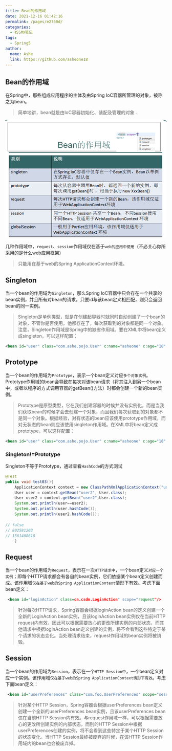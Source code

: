 ```yaml
---
title: Bean的作用域
date: 2021-12-16 01:42:16
permalink: /pages/e2760d/
categories:
  - 《SSM》笔记
tags:
  - Spring5
author:
  name: Ashe
  link: https://github.com/asheone18
---
```


## Bean的作用域

在Spring中，那些组成应用程序的主体及由Spring IoC容器所管理的对象，被称之为bean。
> 简单地讲，bean就是由IoC容器初始化、装配及管理的对象 .

![](../../.vuepress/public/ssm/spring04.png)

几种作用域中，`request`、`session`作用域仅在基于`web的应用中使用`（不必关心你所采用的是什么web应用框架）
> 只能用在基于web的Spring ApplicationContext环境。

## Singleton
当一个bean的作用域为`Singleton`，那么Spring IoC容器中只会存在一个共享的bean实例，并且所有对bean的请求，只要id与该bean定义相匹配，则只会返回bean的同一实例。

> Singleton是单例类型，就是在创建起容器时就同时自动创建了一个bean的对象，不管你是否使用，他都存在了，每次获取到的对象都是同一个对象。注意，Singleton作用域是Spring中的缺省作用域。要在XML中将bean定义成singleton，可以这样配置：
```xml
<bean id="user" class="com.ashe.pojo.User" c:name="asheone" c:age="18" scope="singleton" />
```

## Prototype
当一个bean的作用域为`Prototype`，表示一个bean定义对应`多个对象实例`。Prototype作用域的bean会导致在每次对该bean请求（将其注入到另一个bean中，或者以程序的方式调用容器的getBean()方法）时都会创建一个新的bean实例。

> Prototype是原型类型，它在我们创建容器的时候并没有实例化，而是当我们获取bean的时候才会去创建一个对象，而且我们每次获取到的对象都不是同一个对象。根据经验，对有状态的bean应该使用prototype作用域，而对无状态的bean则应该使用singleton作用域。在XML中将bean定义成prototype，可以这样配置：

```xml
<bean id="user" class="com.ashe.pojo.User" c:name="asheone" c:age="18" scope="prototype" />
```

### Singleton!=Prototype
Singleton不等于Prototype，通过查看`HashCode`的方式测试
```java
@Test
public void test03(){
    ApplicationContext context = new ClassPathXmlApplicationContext("userbeans.xml");
    User user = context.getBean("user2", User.class);
    User user2 = context.getBean("user2",User.class);
    System.out.println(user==user2);
    System.out.println(user.hashCode());
    System.out.println(user2.hashCode());

// false
// 802581203
// 1561408618
    }
```

## Request

当一个bean的作用域为`Request`，表示在一次`HTTP请求中`，一个bean定义`对应一个实例`；即每个HTTP请求都会有各自的bean实例，它们依据某个bean定义创建而成。该作用域`仅在基于web的Spring ApplicationContext`情形下有效。考虑下面bean定义：

```xml
 <bean id="loginAction" class=cn.csdn.LoginAction" scope="request"/>
```
> 针对每次HTTP请求，Spring容器会根据loginAction bean的定义创建一个全新的LoginAction bean实例，且该loginAction bean实例仅在当前HTTP request内有效，因此可以根据需要放心的更改所建实例的内部状态，而其他请求中根据loginAction bean定义创建的实例，将不会看到这些特定于某个请求的状态变化。当处理请求结束，request作用域的bean实例将被销毁。

## Session
当一个bean的作用域为`Session`，表示在一个`HTTP Session中`，一个bean定义对应一个实例。该作用域`仅在基于web的Spring ApplicationContext情形下有效`。考虑下面bean定义：
```xml
 <bean id="userPreferences" class="com.foo.UserPreferences" scope="session"/>
```
> 针对某个HTTP Session，Spring容器会根据userPreferences bean定义创建一个全新的userPreferences bean实例，且该userPreferences bean仅在当前HTTP Session内有效。与request作用域一样，可以根据需要放心的更改所创建实例的内部状态，而别的HTTP Session中根据userPreferences创建的实例，将不会看到这些特定于某个HTTP Session的状态变化。当HTTP Session最终被废弃的时候，在该HTTP Session作用域内的bean也会被废弃掉。
